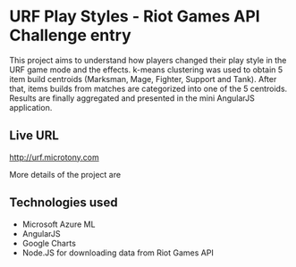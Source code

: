 URF Play Styles - Riot Games API Challenge entry
==============

This project aims to understand how players changed their play style in the URF game mode and the effects. k-means clustering was used to obtain 5 item build centroids (Marksman, Mage, Fighter, Support and Tank). After that, items builds from matches are categorized into one of the 5 centroids. Results are finally aggregated and presented in the mini AngularJS application.

Live URL
----
http://urf.microtony.com

More details of the project are 

Technologies used
----
* Microsoft Azure ML
* AngularJS
* Google Charts
* Node.JS for downloading data from Riot Games API
